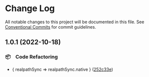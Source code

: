 # Change Log

All notable changes to this project will be documented in this file.
See [Conventional Commits](https://conventionalcommits.org) for commit guidelines.

## 1.0.1 (2022-10-18)



### 📦　Code Refactoring

* { realpathSync => realpathSync.native } ([252c33e](https://github.com/bluelovers/ws-iconv/commit/252c33eff4a210e243ce6d8c4a968ad12bb1fbaf))
